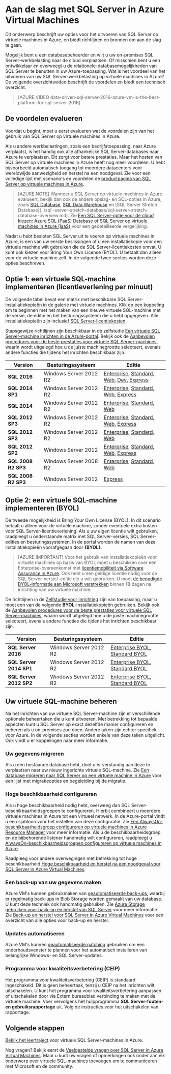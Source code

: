 <properties
    pageTitle="Aan de slag met SQL Server in Azure Virtual Machines | Microsoft Azure"
    description="Verplaats de werkbelasting van uw on-premises SQL Server-database naar de cloud met Azure Virtual Machines. Ga snel aan de slag met vooraf geconfigureerde installatiekopieën voor virtuele SQL-machines"
    services="virtual-machines-windows"
    documentationCenter=""
    authors="rothja"
    manager="jhubbard"
    editor=""
    tags="azure-service-management"/>

<tags
    ms.service="virtual-machines-windows"
    ms.devlang="na"
    ms.topic="get-started-article"
    ms.tgt_pltfrm="vm-windows-sql-server"
    ms.workload="infrastructure-services"
    ms.date="07/22/2016"
    ms.author="jroth"/>

# Aan de slag met SQL Server in Azure Virtual Machines

Dit onderwerp beschrijft uw opties voor het uitvoeren van SQL Server op virtuele machines in Azure, en biedt richtlijnen en bronnen om aan de slag te gaan.

Mogelijk bent u een databasebeheerder en wilt u uw on-premises SQL Server-werkbelasting naar de cloud verplaatsen. Of misschien bent u een ontwikkelaar en overweegt u de relationele-databasemogelijkheden van SQL Server te benutten in uw Azure-toepassing. Wat is het voordeel van het uitvoeren van uw SQL Server-werkbelasting op virtuele machines in Azure? De volgende overzichtsvideo beschrijft de voordelen en biedt een technisch overzicht.

> [AZURE.VIDEO data-driven-sql-server-2016-azure-vm-is-the-best-platform-for-sql-server-2016]

## De voordelen evalueren

Voordat u begint, moet u eerst evalueren wat de voordelen zijn van het gebruik van SQL Server op virtuele machines in Azure.

Als u andere werkbelastingen, zoals een bedrijfstoepassing, naar Azure verplaatst, is het handig ook alle afhankelijke SQL Server-databases naar Azure te verplaatsen. Dit zorgt voor betere prestaties. Maar het hosten van SQL Server op virtuele machines in Azure heeft nog meer voordelen. U hebt bijvoorbeeld automatisch toegang tot meerdere datacenters voor wereldwijde aanwezigheid en herstel na een noodgeval. Zie voor een volledige lijst met scenario's en voordelen de [productpagina van SQL Server op virtuele machines in Azure](https://azure.microsoft.com/services/virtual-machines/sql-server/).

> [AZURE.NOTE] Wanneer u SQL Server op virtuele machines in Azure evalueert, bekijk dan ook de andere opslag- en SQL-opties in Azure, zoals [SQL Database](../sql-database/sql-database-technical-overview.md), [SQL Data Warehouse](../sql-data-warehouse/sql-data-warehouse-overview-what-is.md) en [SQL Server Stretch Database](../sql     -server-stretch-database/sql-server-stretch-database-overview.md). Zie [Een SQL Server-optie voor de cloud kiezen: Azure SQL (PaaS) Database of SQL Server op virtuele machines in Azure (IaaS)](../sql-database/sql-database-paas-vs-sql-server-iaas.md) voor een gedetailleerde vergelijking.

Nadat u hebt besloten SQL Server uit te voeren op virtuele machines in Azure, is een van uw eerste beslissingen of u een installatiekopie voor een virtuele machine wilt gebruiken die de SQL Server-licentiekosten omvat. U kunt ook kiezen voor Bring Your Own License (BYOL). U betaalt dan alleen voor de virtuele machine zelf. In de volgende twee secties worden deze opties beschreven.

## Optie 1: een virtuele SQL-machine implementeren (licentieverlening per minuut)
De volgende tabel bevat een matrix met beschikbare SQL Server-installatiekopieën in de galerie met virtuele machines. Klik op een koppeling om te beginnen met het maken van een nieuwe virtuele SQL-machine met de versie, de editie en het besturingssysteem die u hebt opgegeven. Alle installatiekopieën zijn inclusief [SQL Server-licentiekosten](https://azure.microsoft.com/pricing/details/virtual-machines/#Sql).

Stapsgewijze richtlijnen zijn beschikbaar in de zelfstudie [Een virtuele SQL Server-machine inrichten in de Azure-portal](virtual-machines-windows-portal-sql-server-provision.md). Bekijk ook de [Aanbevolen procedures voor de beste prestaties voor virtuele SQL Server-machines](virtual-machines-windows-sql-performance.md), waarin wordt uitgelegd hoe u de juiste machinegrootte selecteert, evenals andere functies die tijdens het inrichten beschikbaar zijn.

|Version|Besturingssysteem|Editie|
|---|---|---|
|**SQL 2016**|Windows Server 2012 R2|[Enterprise](https://portal.azure.com/#create/Microsoft.SQLServer2016RTMEnterpriseWindowsServer2012R2), [Standard](https://portal.azure.com/#create/Microsoft.SQLServer2016RTMStandardWindowsServer2012R2), [Web](https://portal.azure.com/#create/Microsoft.SQLServer2016RTMWebWindowsServer2012R2), [Dev](https://portal.azure.com/#create/Microsoft.SQLServer2016RTMDeveloperWindowsServer2012R2), [Express](https://portal.azure.com/#create/Microsoft.SQLServer2016RTMExpressWindowsServer2012R2)|
|**SQL 2014 SP1**|Windows Server 2012 R2|[Enterprise](https://portal.azure.com/#create/Microsoft.SQLServer2014SP1EnterpriseWindowsServer2012R2), [Standard](https://portal.azure.com/#create/Microsoft.SQLServer2014SP1StandardWindowsServer2012R2), [Web](https://portal.azure.com/#create/Microsoft.SQLServer2014SP1WebWindowsServer2012R2), [Express](https://portal.azure.com/#create/Microsoft.SQLServer2014SP1ExpressWindowsServer2012R2)|
|**SQL 2014**|Windows Server 2012 R2|[Enterprise](https://portal.azure.com/#create/Microsoft.SQLServer2014EnterpriseWindowsServer2012R2), [Standard](https://portal.azure.com/#create/Microsoft.SQLServer2014StandardWindowsServer2012R2), [Web](https://portal.azure.com/#create/Microsoft.SQLServer2014WebWindowsServer2012R2)|
|**SQL 2012 SP3**|Windows Server 2012 R2|[Enterprise](https://portal.azure.com/#create/Microsoft.SQLServer2012SP3EnterpriseWindowsServer2012R2), [Standard](https://portal.azure.com/#create/Microsoft.SQLServer2012SP3StandardWindowsServer2012R2), [Web](https://portal.azure.com/#create/Microsoft.SQLServer2012SP3WebWindowsServer2012R2), [Express](https://portal.azure.com/#create/Microsoft.SQLServer2012SP3ExpressWindowsServer2012R2)|
|**SQL 2012 SP2**|Windows Server 2012 R2|[Enterprise](https://portal.azure.com/#create/Microsoft.SQLServer2012SP2EnterpriseWindowsServer2012R2), [Standard](https://portal.azure.com/#create/Microsoft.SQLServer2012SP2StandardWindowsServer2012R2), [Web](https://portal.azure.com/#create/Microsoft.SQLServer2012SP2WebWindowsServer2012R2)|
|**SQL 2012 SP2**|Windows Server 2012|[Enterprise](https://portal.azure.com/#create/Microsoft.SQLServer2012SP2EnterpriseWindowsServer2012), [Standard](https://portal.azure.com/#create/Microsoft.SQLServer2012SP2StandardWindowsServer2012), [Web](https://portal.azure.com/#create/Microsoft.SQLServer2012SP2WebWindowsServer2012), [Express](https://portal.azure.com/#create/Microsoft.SQLServer2012SP2ExpressWindowsServer2012)|
|**SQL 2008 R2 SP3**|Windows Server 2008 R2|[Enterprise](https://portal.azure.com/#create/Microsoft.SQLServer2008R2SP3EnterpriseWindowsServer2008R2), [Standard](https://portal.azure.com/#create/Microsoft.SQLServer2008R2SP3StandardWindowsServer2008R2), [Web](https://portal.azure.com/#create/Microsoft.SQLServer2008R2SP3WebWindowsServer2008R2)|
|**SQL 2008 R2 SP3**|Windows Server 2012|[Express](https://portal.azure.com/#create/Microsoft.SQLServer2008R2SP3ExpressWindowsServer2012)|

## Optie 2: een virtuele SQL-machine implementeren (BYOL)
De tweede mogelijkheid is Bring Your Own License (BYOL). In dit scenario betaalt u alleen voor de virtuele machine, zonder eventuele extra kosten voor SQL Server-licentieverlening. Als u uw eigen licentie wilt gebruiken, raadpleegt u onderstaande matrix met SQL Server-versies, SQL Server-edities en besturingssystemen. In de portal worden de namen van deze installatiekopieën voorafgegaan door **{BYOL}**.

> [AZURE.IMPORTANT] Voor het gebruik van installatiekopieën voor virtuele machines op basis van BYOL moet u beschikken over een Enterprise-overeenkomst met [licentiemobiliteit via Software Assurance in Azure](https://azure.microsoft.com/pricing/license-mobility/). Ook hebt u een geldige licentie nodig voor de SQL Server-versie/-editie die u wilt gebruiken. U moet [de benodigde BYOL-informatie aan Microsoft verstrekken](http://d36cz9buwru1tt.cloudfront.net/License_Mobility_Customer_Verification_Guide.pdf) binnen **10** dagen na inrichting van uw virtuele machine.

De richtlijnen in de [Zelfstudie voor inrichting](virtual-machines-windows-portal-sql-server-provision.md) zijn van toepassing, maar u moet een van de volgende **BYOL**-installatiekopieën gebruiken. Bekijk ook de [Aanbevolen procedures voor de beste prestaties voor virtuele SQL Server-machines](virtual-machines-windows-sql-performance.md), waarin wordt uitgelegd hoe u de juiste machinegrootte selecteert, evenals andere functies die tijdens het inrichten beschikbaar zijn.

|Version|Besturingssysteem|Editie|
|---|---|---|
|**SQL Server 2016**|Windows Server 2012 R2|[Enterprise BYOL](https://portal.azure.com/#create/Microsoft.BYOLSQLServer2016RTMStandardWindowsServer2012R2), [Standard BYOL](https://portal.azure.com/#create/Microsoft.BYOLSQLServer2016RTMStandardWindowsServer2012R2)|
|**SQL Server 2014 SP1**|Windows Server 2012 R2|[Enterprise BYOL](https://portal.azure.com/#create/Microsoft.BYOLSQLServer2014SP1EnterpriseWindowsServer2012R2), [Standard BYOL](https://portal.azure.com/#create/Microsoft.BYOLSQLServer2014SP1StandardWindowsServer2012R2)|
|**SQL Server 2012 SP2**|Windows Server 2012 R2|[Enterprise BYOL](https://portal.azure.com/#create/Microsoft.BYOLSQLServer2012SP3EnterpriseWindowsServer2012R2), [Standard BYOL](https://portal.azure.com/#create/Microsoft.BYOLSQLServer2012SP3StandardWindowsServer2012R2)|

## Uw virtuele SQL-machine beheren
Na het inrichten van uw virtuele SQL Server-machine zijn er verschillende optionele beheertaken die u kunt uitvoeren. Met betrekking tot bepaalde aspecten kunt u SQL Server op exact dezelfde manier configureren en beheren als u on-premises zou doen. Andere taken zijn echter specifiek voor Azure. In de volgende secties worden enkele van deze taken uitgelicht. Ook vindt u er koppelingen naar meer informatie.

### Uw gegevens migreren

Als u een bestaande database hebt, doet u er verstandig aan deze te verplaatsen naar uw nieuw ingerichte virtuele SQL-machine. Zie [Een database migreren naar SQL Server op een virtuele machine in Azure](virtual-machines-windows-migrate-sql.md) voor een lijst met migratieopties en begeleiding bij de migratie.

### Hoge beschikbaarheid configureren

Als u hoge beschikbaarheid nodig hebt, overweeg dan SQL Server-beschikbaarheidsgroepen te configureren. Hierbij combineert u meerdere virtuele machines in Azure tot een virtueel netwerk. In de Azure-portal vindt u een sjabloon voor het instellen van deze configuratie. Zie [Een AlwaysOn-beschikbaarheidsgroep configureren op virtuele machines in Azure Resource Manager](virtual-machines-windows-portal-sql-alwayson-availability-groups.md) voor meer informatie. Als u de beschikbaarheidsgroep en de bijbehorende listener handmatig wilt configureren, raadpleegt u [AlwaysOn-beschikbaarheidsgroepen configureren op virtuele machines in Azure](virtual-machines-windows-portal-sql-alwayson-availability-groups-manual.md).

Raadpleeg voor andere overwegingen met betrekking tot hoge beschikbaarheid [Hoge beschikbaarheid en herstel na een noodgeval voor SQL Server in Azure Virtual Machines](virtual-machines-windows-sql-high-availability-dr.md).

### Een back-up van uw gegevens maken
Azure VM's kunnen gebruikmaken van [geautomatiseerde back-ups](virtual-machines-windows-sql-automated-backup.md), waarbij er regelmatig back-ups in Blob Storage worden gemaakt van uw database. U kunt deze techniek ook handmatig gebruiken. Zie [Azure Storage gebruiken voor back-up en herstel van SQL Server](virtual-machines-windows-use-storage-sql-server-backup-restore.md) voor meer informatie. Zie [Back-up en herstel voor SQL Server in Azure Virtual Machines](virtual-machines-windows-sql-backup-recovery.md) voor een overzicht van alle opties voor back-up en herstel.

### Updates automatiseren
Azure VM's kunnen [geautomatiseerde patching](virtual-machines-windows-sql-automated-patching.md) gebruiken om een onderhoudsvenster te plannen voor het automatisch installeren van belangrijke Windows- en SQL Server-updates.

### Programma voor kwaliteitsverbetering (CEIP)
Het programma voor kwaliteitsverbetering (CEIP) is standaard ingeschakeld. Dit is geen beheertaak, tenzij u CEIP na het inrichten wilt uitschakelen. U kunt het programma voor kwaliteitsverbetering aanpassen of uitschakelen door via Extern bureaublad verbinding te maken met de virtuele machine. Voer vervolgens het hulpprogramma **SQL Server-fouten- en gebruiksrapportage** uit. Volg de instructies voor het uitschakelen van rapportage.

## Volgende stappen
[Bekijk het leertraject](https://azure.microsoft.com/documentation/learning-paths/sql-azure-vm/) voor virtuele SQL Server-machines in Azure.

Nog vragen? Bekijk eerst de [Veelgestelde vragen over SQL Server in Azure Virtual Machines](virtual-machines-windows-sql-server-iaas-faq.md). Maar u kunt uw vragen of opmerkingen ook onder aan elk onderwerp over virtuele SQL-machines toevoegen om te communiceren met Microsoft en de community.



<!--HONumber=ago16_HO4-->


